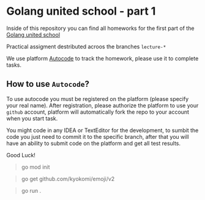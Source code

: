 # Golang united school - part 1

Inside of this repository you can find all homeworks for the first part of the [Golang united school](https://community-z.com/communities/golang/golang-united-school)

Practical assigment destributed acroos the branches `lecture-*`

We use platform [Autocode](https://autocode-next.lab.epam.com) to track the homework, please use it to complete tasks.

## How to use `Autocode`?
To use autocode you must be registered on the platform (please specify your real name).
After registration, please authorize the platform to use your `github` account, platform will automatically fork the repo to your account when you start task.

You might code in any IDEA or TextEditor for the development, to sumbit the code you just need to commit it to the specific branch, after that you will have an ability to submit code on the platform and get all test results.

Good Luck!

> go mod init

> go get github.com/kyokomi/emoji/v2

> go run .
